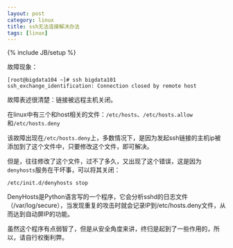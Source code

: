 ```yaml
---
layout: post
category: linux
title: ssh无法连接解决办法
tags: [linux]
---
```

{% include JB/setup %}

故障现象：

	[root@bigdata104 ~]# ssh bigdata101
	ssh_exchange_identification: Connection closed by remote host

故障表述很清楚：链接被远程主机关闭。

在linux中有三个和host相关的文件：`/etc/hosts`、`/etc/hosts.allow`和`/etc/hosts.deny`

该故障出现在`/etc/hosts.deny`上，多数情况下，是因为发起ssh链接的主机ip被添加到了这个文件中，只要修改这个文件，即可解决。

但是，往往修改了这个文件，过不了多久，又出现了这个错误，这是因为`denyhosts`服务在干坏事，可以将其关闭：

	/etc/init.d/denyhosts stop

DenyHosts是Python语言写的一个程序，它会分析sshd的日志文件（/var/log/secure），当发现重复的攻击时就会记录IP到/etc/hosts.deny文件，从而达到自动屏IP的功能。

虽然这个程序有点弱智了，但是从安全角度来讲，终归是起到了一些作用的，所以，请自行权衡利弊。